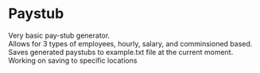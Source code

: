 # Paystub
Very basic pay-stub generator.  
Allows for 3 types of employees, hourly, salary, and comminsioned based.  
Saves generated paystubs to example.txt file at the current moment.  Working on saving to specific locations
